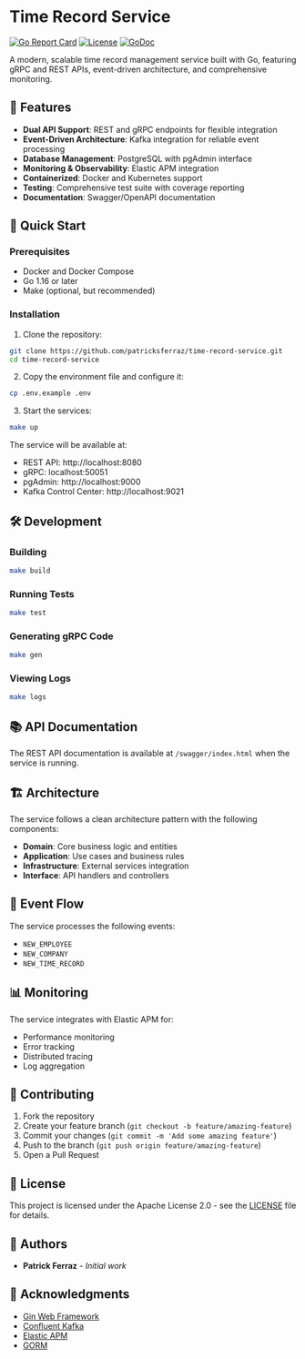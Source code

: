# Time Record Service

[![Go Report Card](https://goreportcard.com/badge/github.com/patricksferraz/time-record-service)](https://goreportcard.com/report/github.com/patricksferraz/time-record-service)
[![License](https://img.shields.io/badge/License-Apache%202.0-blue.svg)](https://opensource.org/licenses/Apache-2.0)
[![GoDoc](https://godoc.org/github.com/patricksferraz/time-record-service?status.svg)](https://godoc.org/github.com/patricksferraz/time-record-service)

A modern, scalable time record management service built with Go, featuring gRPC and REST APIs, event-driven architecture, and comprehensive monitoring.

## 🌟 Features

- **Dual API Support**: REST and gRPC endpoints for flexible integration
- **Event-Driven Architecture**: Kafka integration for reliable event processing
- **Database Management**: PostgreSQL with pgAdmin interface
- **Monitoring & Observability**: Elastic APM integration
- **Containerized**: Docker and Kubernetes support
- **Testing**: Comprehensive test suite with coverage reporting
- **Documentation**: Swagger/OpenAPI documentation

## 🚀 Quick Start

### Prerequisites

- Docker and Docker Compose
- Go 1.16 or later
- Make (optional, but recommended)

### Installation

1. Clone the repository:
```bash
git clone https://github.com/patricksferraz/time-record-service.git
cd time-record-service
```

2. Copy the environment file and configure it:
```bash
cp .env.example .env
```

3. Start the services:
```bash
make up
```

The service will be available at:
- REST API: http://localhost:8080
- gRPC: localhost:50051
- pgAdmin: http://localhost:9000
- Kafka Control Center: http://localhost:9021

## 🛠️ Development

### Building

```bash
make build
```

### Running Tests

```bash
make test
```

### Generating gRPC Code

```bash
make gen
```

### Viewing Logs

```bash
make logs
```

## 📚 API Documentation

The REST API documentation is available at `/swagger/index.html` when the service is running.

## 🏗️ Architecture

The service follows a clean architecture pattern with the following components:

- **Domain**: Core business logic and entities
- **Application**: Use cases and business rules
- **Infrastructure**: External services integration
- **Interface**: API handlers and controllers

## 🔄 Event Flow

The service processes the following events:
- `NEW_EMPLOYEE`
- `NEW_COMPANY`
- `NEW_TIME_RECORD`

## 📊 Monitoring

The service integrates with Elastic APM for:
- Performance monitoring
- Error tracking
- Distributed tracing
- Log aggregation

## 🤝 Contributing

1. Fork the repository
2. Create your feature branch (`git checkout -b feature/amazing-feature`)
3. Commit your changes (`git commit -m 'Add some amazing feature'`)
4. Push to the branch (`git push origin feature/amazing-feature`)
5. Open a Pull Request

## 📝 License

This project is licensed under the Apache License 2.0 - see the [LICENSE](LICENSE) file for details.

## 👥 Authors

- **Patrick Ferraz** - *Initial work*

## 🙏 Acknowledgments

- [Gin Web Framework](https://github.com/gin-gonic/gin)
- [Confluent Kafka](https://github.com/confluentinc/confluent-kafka-go)
- [Elastic APM](https://www.elastic.co/apm)
- [GORM](https://gorm.io/)

